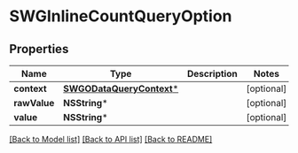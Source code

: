 # SWGInlineCountQueryOption

## Properties
Name | Type | Description | Notes
------------ | ------------- | ------------- | -------------
**context** | [**SWGODataQueryContext***](SWGODataQueryContext.md) |  | [optional] 
**rawValue** | **NSString*** |  | [optional] 
**value** | **NSString*** |  | [optional] 

[[Back to Model list]](../README.md#documentation-for-models) [[Back to API list]](../README.md#documentation-for-api-endpoints) [[Back to README]](../README.md)


